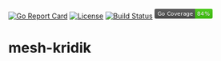 [![Go Report Card](https://goreportcard.com/badge/github.com/chen-keinan/mesh-kridik)](https://goreportcard.com/report/github.com/chen-keinan/mesh-kridik)
[![License](https://img.shields.io/badge/License-Apache%202.0-blue.svg)](https://github.com/chen-keinan/lxd-probe/blob/main/LICENSE)
[![Build Status](https://travis-ci.com/chen-keinan/mesh-kridik.svg?branch=master)](https://travis-ci.com/chen-keinan/mesh-kridik)
<img src="./pkg/img/coverage_badge.png" alt="test coverage badge">
# mesh-kridik
